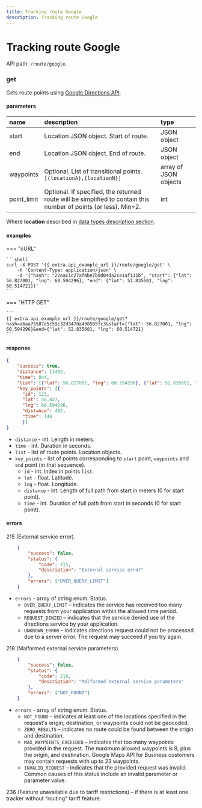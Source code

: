 ```yaml
---
title: Tracking route Google
description: Tracking route Google
---
```


# Tracking route Google

API path: `/route/google`.

### get

Gets route points using [Google Directions API](https://developers.google.com/maps/documentation/directions/intro).

#### parameters

| name | description | type|
| :------ | :------ | :----- |
| start | Location JSON object. Start of route. | JSON object |
| end | Location JSON object. End of route. | JSON object |
| waypoints | Optional. List of transitional points. `[{locationA},{locationN}]` | array of JSON objects |
| point_limit | Optional. If specified, the returned route will be simplified to contain this number of points (or less). Min=2. | int |

Where **location** described in [data types description section](../../../getting-started.md#data-types).

#### examples

=== "cURL"

    ```shell
    curl -X POST '{{ extra.api_example_url }}/route/google/get' \
        -H 'Content-Type: application/json' \ 
        -d '{"hash": "22eac1c27af4be7b9d04da2ce1af111b", "start": {"lat": 56.827001, "lng": 60.594296}, "end": {"lat": 52.835601, "lng": 60.514721}}'
    ```

=== "HTTP GET"

    ```
    {{ extra.api_example_url }}/route/google/get?hash=a6aa75587e5c59c32d347da438505fc3&start={"lat": 56.827001, "lng": 60.594296}&end={"lat": 52.835601, "lng": 60.514721}
    ```

#### response

```json
{
    "success": true,
    "distance": 13482,
    "time": 844,
    "list": [{"lat": 56.827001, "lng": 60.594296}, {"lat": 52.835601, "lng": 60.514721}],
    "key_points": [{
      "id": 123,
      "lat": 56.827,
      "lng": 60.594296,
      "distance": 482,
      "time": 144
      }] 
}
```

* `distance` - int. Length in meters.
* `time` - int. Duration in seconds.
* `list` - list of route points. Location objects.
* `key_points` - list of points corresponding to `start` point, `waypoints` and `end` point (in that sequence).
    * `id` - int. index in points `list`.
    * `lat` - float. Latitude.
    * `lng` - float. Longitude.
    * `distance` - int. Length of full path from start in meters (0 for start point).
    * `time` - int. Duration of full path from start in seconds (0 for start point).
    

#### errors

215 (External service error).

```json
    {
        "success": false,
        "status": {
            "code": 215,
            "description": "External service error"
        },
        "errors": ["OVER_QUERY_LIMIT"]
    }
```

* `errors` - array of string enum. Status. 
    *   `OVER_QUERY_LIMIT` – indicates the service has received too many requests from your application within the 
    allowed time period.
    *   `REQUEST_DENIED` – indicates that the service denied use of the directions service by your application.
    *   `UNKNOWN_ERROR` – indicates directions request could not be processed due to a server error. The request may 
    succeed if you try again.

218 (Malformed external service parameters)

```json
    {
        "success": false,
        "status": {
            "code": 218,
            "description": "Malformed external service parameters"
        },
        "errors": ["NOT_FOUND"]
    }
```

* `errors` - array of string enum. Status.
    *   `NOT_FOUND` – indicates at least one of the locations specified in the request's origin, destination, or 
    waypoints could not be geocoded.
    *   `ZERO_RESULTS` – indicates no route could be found between the origin and destination.
    *   `MAX_WAYPOINTS_EXCEEDED` – indicates that too many waypoints provided in the request. The maximum allowed 
    waypoints is 8, plus the origin, and destination. Google Maps API for Business customers may contain requests with 
    up to 23 waypoints.
    *   `INVALID_REQUEST` – indicates that the provided request was invalid. Common causes of this status include 
    an invalid parameter or parameter value.

236 (Feature unavailable due to tariff restrictions) – if there is at least one tracker without “routing” tariff 
feature.
